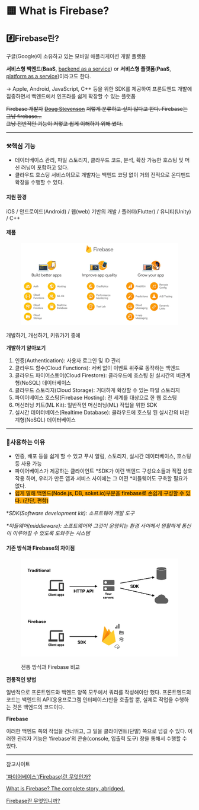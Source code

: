 # 🟨 What is Firebase?

## #️⃣Firebase란?

구글(Google)이 소유하고 있는 모바일 애플리케이션 개발 플랫폼

**서비스형 백엔드**(**BaaS**, [backend as a service](https://en.wikipedia.org/wiki/Mobile\_backend\_as\_a\_service)) or **서비스형 플랫폼**(**PaaS**, [platform as a service](https://en.wikipedia.org/wiki/Platform\_as\_a\_service))이라고도 한다.&#x20;

\-> Apple, Android, JavaScript, C++ 등을 위한 SDK를 제공하여 프론트엔드 개발에 집중하면서 백엔드에서 인프라를 쉽게 확장할 수 있는 플랫폼

~~Firebase 개발자~~ [~~Doug Stevenson~~](https://medium.com/@CodingDoug?source=user\_profile-------------------------------------) ~~저렇게 분류하고 싶지 않다고 한다. Firebase는 그냥 firebase...~~ \
~~그냥 전반적인 기능이 저렇고 쉽게 이해하기 위해 썼다.~~

***

### ⚒️핵심 기능&#x20;

* 데이터베이스 관리, 파일 스토리지, 클라우드 코드, 분석, 확장 가능한 호스팅 및 머신 러닝이 포함하고 있다.
* 클라우드 호스팅 서비스이므로 개발자는 백엔드 코딩 없이 거의 전적으로 온디맨드 확장을 수행할 수 있다.

#### 지원 환경

iOS / 안드로이드(Android) / 웹(web) 기반의 개발 / 플러터(Flutter) / 유니티(Unity) / C++

#### 제품

<figure><img src="../.gitbook/assets/image (1) (1) (1).png" alt="" width="563"><figcaption></figcaption></figure>

개발하기, 개선하기, 키워가기 중에&#x20;

**개발하기 알아보기**

1. 인증(Authentication): 사용자 로그인 및 ID 관리
2. 클라우드 함수(Cloud Functions): 서버 없이 이벤트 위주로 동작하는 백엔드
3. 클라우드 파이어스토어(Cloud Firestore): 클라우드에 호스팅 된 실시간의 비관계형(NoSQL) 데이터베이스
4. 클라우드 스토리지(Cloud Storage): 거대하게 확장할 수 있는 파일 스토리지
5. 파이어베이스 호스팅(Firebase Hosting): 전 세계를 대상으로 한 웹 호스팅
6. 머신러닝 키트(ML Kit): 일반적인 머신러닝(ML) 작업을 위한 SDK
7. 실시간 데이터베이스(Realtime Database): 클라우드에 호스팅 된 실시간의 비관계형(NoSQL) 데이터베이스

***

### 🧐사용하는 이유

* 인증, 배포 등을 쉽게 할 수 있고 푸시 알림, 스토리지, 실시간 데이터베이스, 호스팅 등 사용 가능
* 파이어베이스가 제공하는 클라이언트 \*SDK가 이런 백엔드 구성요소들과 직접 상호작용 하며, 우리가 만든 앱과 서비스 사이에는 그 어떤 \*미들웨어도 구축할 필요가 없다.
* <mark style="background-color:orange;">쉽게 말해 백엔드(Node.js, DB, soket.io)부분을 firebase로 손쉽게 구성할 수 있다. (간단, 편함)</mark>

\*_SDK(Software development kit): 소프트웨어 개발 도구_

_\*미들웨어(middleware): 소프트웨어와 그것이 운영되는 환경 사이에서 원활하게 통신이 이루어질 수 있도록 도와주는 시스템_

#### 기존 방식과 Firebase의 차이점

<figure><img src="../.gitbook/assets/image (1) (1).png" alt="" width="563"><figcaption><p>전통 방식과 Firebase 비교</p></figcaption></figure>

**전통적인 방법**

일반적으로 프론트엔드와 백엔드 양쪽 모두에서 쿼리를 작성해야만 했다. 프론트엔드의 코드는 백엔드의 API(응용프로그램 인터페이스)만을 호출할 뿐, 실제로 작업을 수행하는 것은 백엔드의 코드이다.

**Firebase**

이러한 백엔드 쪽의 작업을 건너뛰고, 그 일을 클라이언트(단말) 쪽으로 넘길 수 있다. 이러한 관리자 기능은 ‘firebase’의 콘솔(console, 입출력 도구) 창을 통해서 수행할 수 있다.

***

참고사이트

['파이어베이스'(Firebase)란 무엇인가?](https://blog.wishket.com/%ED%8C%8C%EC%9D%B4%EC%96%B4%EB%B2%A0%EC%9D%B4%EC%8A%A4firebase%EB%9E%80-%EB%AC%B4%EC%97%87%EC%9D%B8%EA%B0%80-%ED%8C%8C%EC%9D%B4%EC%96%B4%EB%B2%A0%EC%9D%B4%EC%8A%A4-%EC%8B%AC%EC%B8%B5-%ED%83%90-2/)

[What is Firebase? The complete story, abridged.](https://medium.com/firebase-developers/what-is-firebase-the-complete-story-abridged-bcc730c5f2c0)&#x20;

[Firebase란 무엇입니까?](https://developer.oracle.com/ko/learn/technical-articles/what-is-firebase)
